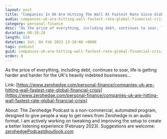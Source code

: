 ```yaml
---
layout: post
title: "Companies In UK Are Hitting The Wall At Fastest Rate Since Global Financial Crisis"
audio: companies-uk-are-hitting-wall-fastest-rate-global-financial-crisis-6
category: personal-finance
desc: "As the price of everything, including debt, continues to soar, life is getting harder and harder for the UK's heavily indebted businesses..."
duration: 00:10:24
length: 624
datetime: Sat, 04 Feb 2023 13:10:00 +0000
tags: podcast
guid: companies-uk-are-hitting-wall-fastest-rate-global-financial-crisis-0
order: 0
---
```

As the price of everything, including debt, continues to soar, life is getting harder and harder for the UK's heavily indebted businesses...

Link: [https://www.zerohedge.com/personal-finance/companies-uk-are-hitting-wall-fastest-rate-global-financial-crisis](https://www.zerohedge.com/personal-finance/companies-uk-are-hitting-wall-fastest-rate-global-financial-crisis)

About: The Zerohedge Podcast is a non-commercial, automated program, designed to give people a way to get news from Zerohedge in an audio format.  I am actively working on tweaking and improving the setup to create a better listening experience (February 2023).  Suggestions are welcome: [zerohedgePodcast@outlook.com](mailto:zerohedgePodcast@outlook.com)